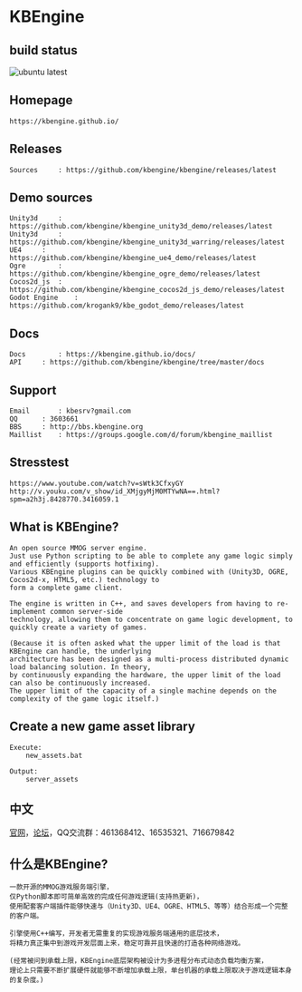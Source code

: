 KBEngine
========

## build status

![ubuntu latest](https://github.com/CasinoHe/kbengine/actions/workflows/linux/badge.svg)

## Homepage

	https://kbengine.github.io/


## Releases

	Sources		: https://github.com/kbengine/kbengine/releases/latest


## Demo sources

	Unity3d		: https://github.com/kbengine/kbengine_unity3d_demo/releases/latest
	Unity3d		: https://github.com/kbengine/kbengine_unity3d_warring/releases/latest
	UE4		: https://github.com/kbengine/kbengine_ue4_demo/releases/latest
	Ogre		: https://github.com/kbengine/kbengine_ogre_demo/releases/latest
	Cocos2d_js	: https://github.com/kbengine/kbengine_cocos2d_js_demo/releases/latest
	Godot Engine	: https://github.com/krogank9/kbe_godot_demo/releases/latest


## Docs

	Docs		: https://kbengine.github.io/docs/
	API		: https://github.com/kbengine/kbengine/tree/master/docs


## Support

	Email		: kbesrv?gmail.com
	QQ		: 3603661
	BBS		: http://bbs.kbengine.org
	Maillist	: https://groups.google.com/d/forum/kbengine_maillist


## Stresstest

	https://www.youtube.com/watch?v=sWtk3CfxyGY
	http://v.youku.com/v_show/id_XMjgyMjM0MTYwNA==.html?spm=a2h3j.8428770.3416059.1


## What is KBEngine?

	An open source MMOG server engine. 
	Just use Python scripting to be able to complete any game logic simply and efficiently (supports hotfixing).
	Various KBEngine plugins can be quickly combined with (Unity3D, OGRE, Cocos2d-x, HTML5, etc.) technology to 
	form a complete game client.

	The engine is written in C++, and saves developers from having to re-implement common server-side 
	technology, allowing them to concentrate on game logic development, to quickly create a variety of games.

	(Because it is often asked what the upper limit of the load is that KBEngine can handle, the underlying 
	architecture has been designed as a multi-process distributed dynamic load balancing solution. In theory, 
	by continuously expanding the hardware, the upper limit of the load can also be continuously increased. 
	The upper limit of the capacity of a single machine depends on the complexity of the game logic itself.)


## Create a new game asset library

	Execute:
		new_assets.bat

	Output:
		server_assets


## 中文

[官网](https://kbengine.github.io/cn/)，[论坛](https://github.com/kbengine/kbengine/discussions)，QQ交流群：461368412、16535321、716679842


## 什么是KBEngine?

	一款开源的MMOG游戏服务端引擎，
	仅Python脚本即可简单高效的完成任何游戏逻辑(支持热更新)，
	使用配套客户端插件能够快速与（Unity3D、UE4、OGRE、HTML5、等等）结合形成一个完整的客户端。

	引擎使用C++编写，开发者无需重复的实现游戏服务端通用的底层技术，
	将精力真正集中到游戏开发层面上来，稳定可靠并且快速的打造各种网络游戏。

	(经常被问到承载上限，KBEngine底层架构被设计为多进程分布式动态负载均衡方案，
	理论上只需要不断扩展硬件就能够不断增加承载上限，单台机器的承载上限取决于游戏逻辑本身的复杂度。)


